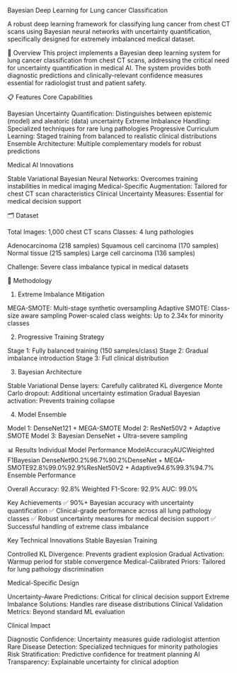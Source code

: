 Bayesian Deep Learning for Lung cancer Classification

A robust deep learning framework for classifying lung cancer from chest CT scans using Bayesian neural networks with uncertainty quantification, specifically designed for extremely imbalanced medical dataset.

🏥 Overview
This project implements a Bayesian deep learning system for lung cancer classification from chest CT scans, addressing the critical need for uncertainty quantification in medical AI. The system provides both diagnostic predictions and clinically-relevant confidence measures essential for radiologist trust and patient safety.

📋 Features
Core Capabilities

Bayesian Uncertainty Quantification: Distinguishes between epistemic (model) and aleatoric (data) uncertainty
Extreme Imbalance Handling: Specialized techniques for rare lung pathologies
Progressive Curriculum Learning: Staged training from balanced to realistic clinical distributions
Ensemble Architecture: Multiple complementary models for robust predictions

Medical AI Innovations

Stable Variational Bayesian Neural Networks: Overcomes training instabilities in medical imaging
Medical-Specific Augmentation: Tailored for chest CT scan characteristics
Clinical Uncertainty Measures: Essential for medical decision support

🗂️ Dataset

Total Images: 1,000 chest CT scans
Classes: 4 lung pathologies

Adenocarcinoma (218 samples)
Squamous cell carcinoma (170 samples)
Normal tissue (215 samples)
Large cell carcinoma (136 samples)


Challenge: Severe class imbalance typical in medical datasets

🔬 Methodology
1. Extreme Imbalance Mitigation

MEGA-SMOTE: Multi-stage synthetic oversampling
Adaptive SMOTE: Class-size aware sampling
Power-scaled class weights: Up to 2.34x for minority classes

2. Progressive Training Strategy

Stage 1: Fully balanced training (150 samples/class)
Stage 2: Gradual imbalance introduction
Stage 3: Full clinical distribution

3. Bayesian Architecture

Stable Variational Dense layers: Carefully calibrated KL divergence
Monte Carlo dropout: Additional uncertainty estimation
Gradual Bayesian activation: Prevents training collapse

4. Model Ensemble

Model 1: DenseNet121 + MEGA-SMOTE
Model 2: ResNet50V2 + Adaptive SMOTE
Model 3: Bayesian DenseNet + Ultra-severe sampling

📊 Results
Individual Model Performance
ModelAccuracyAUCWeighted F1Bayesian DenseNet90.2%96.7%90.2%DenseNet + MEGA-SMOTE92.8%99.0%92.9%ResNet50V2 + Adaptive94.6%99.3%94.7%
Ensemble Performance

Overall Accuracy: 92.8%
Weighted F1-Score: 92.9%
AUC: 99.0%

Key Achievements
✅ 90%+ Bayesian accuracy with uncertainty quantification
✅ Clinical-grade performance across all lung pathology classes
✅ Robust uncertainty measures for medical decision support
✅ Successful handling of extreme class imbalance


Key Technical Innovations
Stable Bayesian Training

Controlled KL Divergence: Prevents gradient explosion
Gradual Activation: Warmup period for stable convergence
Medical-Calibrated Priors: Tailored for lung pathology discrimination


Medical-Specific Design

Uncertainty-Aware Predictions: Critical for clinical decision support
Extreme Imbalance Solutions: Handles rare disease distributions
Clinical Validation Metrics: Beyond standard ML evaluation


Clinical Impact

Diagnostic Confidence: Uncertainty measures guide radiologist attention
Rare Disease Detection: Specialized techniques for minority pathologies
Risk Stratification: Predictive confidence for treatment planning
AI Transparency: Explainable uncertainty for clinical adoption
